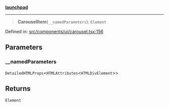 [**launchpad**](index.md)

***

> **CarouselItem**(`__namedParameters`): `Element`

Defined in: [src/components/ui/carousel.tsx:156](https://github.com/victorbratov/launchpad/blob/76a3946e066bd4867b4d8959b0de6dc2965f2137/src/components/ui/carousel.tsx#L156)

## Parameters

### \_\_namedParameters

`DetailedHTMLProps`\<`HTMLAttributes`\<`HTMLDivElement`\>\>

## Returns

`Element`
